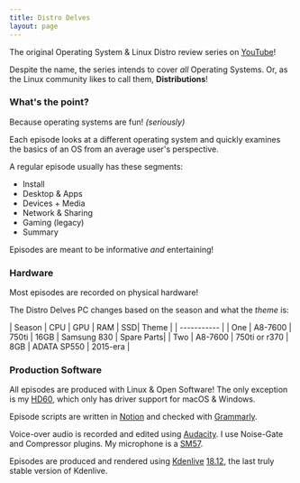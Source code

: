 ```yaml
---
title: Distro Delves
layout: page
---
```


The original Operating System & Linux Distro review series on [YouTube](https://www.youtube.com/playlist?list=PLTGHiAlif1EhnNQozcSwu2ZSt7oDWaX0J)!

Despite the name, the series intends to cover *all* Operating Systems. Or, as the Linux community likes to call them, **Distributions**!

### What's the point?
Because operating systems are fun! *(seriously)*

Each episode looks at a different operating system and quickly examines the basics of an OS from an average user's perspective.

A regular episode usually has these segments:

- Install
- Desktop & Apps
- Devices + Media
- Network & Sharing
- Gaming (legacy)
- Summary

Episodes are meant to be informative *and* entertaining!

### Hardware
Most episodes are recorded on physical hardware!

The Distro Delves PC changes based on the season and what the *theme* is:

| Season      | CPU | GPU | RAM | SSD| Theme |
| ----------- |
| One   | A8-7600 | 750ti | 16GB | Samsung 830 | Spare Parts|
| Two   | A8-7600 | 750ti or r370 | 8GB | ADATA SP550 | 2015-era |

### Production Software
All episodes are produced with Linux & Open Software! The only exception is my [HD60](https://amzn.to/335LjSs), which only has driver support for macOS & Windows.

Episode scripts are written in [Notion](https://www.notion.so/) and checked with [Grammarly](https://www.grammarly.com/).

Voice-over audio is recorded and edited using [Audacity](https://www.audacityteam.org/). I use Noise-Gate and Compressor plugins. My microphone is a [SM57](https://amzn.to/3m4x4Gq).

Episodes are produced and rendered using [Kdenlive](https://kdenlive.org/en/) [18.12](https://files.kde.org/kdenlive/release/), the last truly stable version of Kdenlive.
